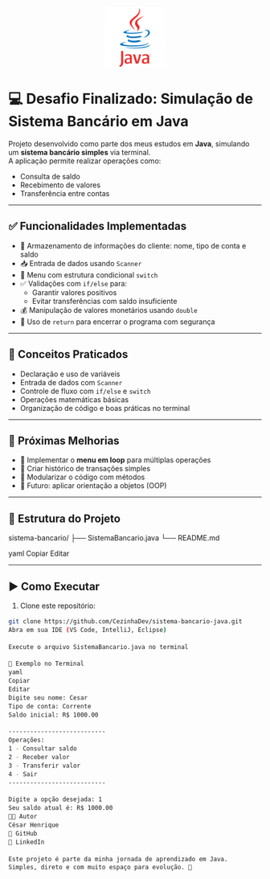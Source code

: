 <p align="center">
  <img src="https://raw.githubusercontent.com/devicons/devicon/master/icons/java/java-original-wordmark.svg" alt="Java logo" width="120"/>
</p>

# 💻 Desafio Finalizado: Simulação de Sistema Bancário em Java

Projeto desenvolvido como parte dos meus estudos em **Java**, simulando um **sistema bancário simples** via terminal.  
A aplicação permite realizar operações como:

- Consulta de saldo
- Recebimento de valores
- Transferência entre contas

---

## ✅ Funcionalidades Implementadas

- 💼 Armazenamento de informações do cliente: nome, tipo de conta e saldo
- 📥 Entrada de dados usando `Scanner`
- 🧭 Menu com estrutura condicional `switch`
- ✅ Validações com `if/else` para:
  - Garantir valores positivos
  - Evitar transferências com saldo insuficiente
- 💰 Manipulação de valores monetários usando `double`
- 🚪 Uso de `return` para encerrar o programa com segurança

---

## 🧠 Conceitos Praticados

- Declaração e uso de variáveis
- Entrada de dados com `Scanner`
- Controle de fluxo com `if/else` e `switch`
- Operações matemáticas básicas
- Organização de código e boas práticas no terminal

---

## 🔄 Próximas Melhorias

- 🔁 Implementar o **menu em loop** para múltiplas operações
- 📌 Criar histórico de transações simples
- 🧩 Modularizar o código com métodos
- 🚀 Futuro: aplicar orientação a objetos (OOP)

---

## 📁 Estrutura do Projeto

sistema-bancario/
├── SistemaBancario.java
└── README.md

yaml
Copiar
Editar

---

## ▶️ Como Executar

1. Clone este repositório:

```bash
git clone https://github.com/CezinhaDev/sistema-bancario-java.git
Abra em sua IDE (VS Code, IntelliJ, Eclipse)

Execute o arquivo SistemaBancario.java no terminal

📸 Exemplo no Terminal
yaml
Copiar
Editar
Digite seu nome: Cesar
Tipo de conta: Corrente
Saldo inicial: R$ 1000.00

---------------------------
Operações:
1 - Consultar saldo
2 - Receber valor
3 - Transferir valor
4 - Sair
---------------------------

Digite a opção desejada: 1
Seu saldo atual é: R$ 1000.00
👨‍💻 Autor
César Henrique
🔗 GitHub
🔗 LinkedIn

Este projeto é parte da minha jornada de aprendizado em Java.
Simples, direto e com muito espaço para evolução. 🚀
